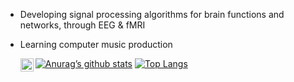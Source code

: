 
- Developing signal processing algorithms for brain functions and networks, through EEG & fMRI
- Learning computer music production

  <a href="https://www.linkedin.com/in/yushi95/"><img align="left" src="https://raw.githubusercontent.com/yushi1007/yushi1007/main/images/linkedin.svg" alt="Yu Shi | LinkedIn" width="21px"/></a>

  [![Anurag’s github stats](https://github-readme-stats.vercel.app/api?username=ehsaneqlimi)](https://github.com/ehsaneqlimi)
  [![Top Langs](https://github-readme-stats.vercel.app/api/top-langs/?username=ehsaneqlimi&layout=compact)](https://github.com/ehsaneqlimi)
<!--
**EhsanEqlimi/EhsanEqlimi** is a ✨ _special_ ✨ repository because its `README.md` (this file) appears on your GitHub profile.

Here are some ideas to get you started:

- 🔭 I’m currently working on neural signal processing (EEG)
- 🌱 I’m currently learning computer music production
- 👯 I’m looking to collaborate on brain data analysis (EEG, MEG, and fMRI)
- 🤔 I’m looking for help with computer music production
- 💬 Ask me about ...
- 📫 How to reach me: ...
- 😄 Pronouns: Fox
- ⚡ Fun fact: ...
[![Top Langs](https://github-readme-stats.vercel.app/api/top-langs/?username=ehsaneqlimi&layout=compact)](https://github.com/ehsaneqlimi)
-->
